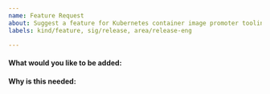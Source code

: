```yaml
---
name: Feature Request
about: Suggest a feature for Kubernetes container image promoter tooling
labels: kind/feature, sig/release, area/release-eng

---
```

<!-- Please only use this template for submitting feature requests -->

#### What would you like to be added:

#### Why is this needed:

